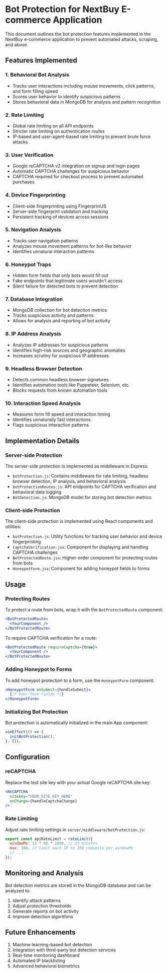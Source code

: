 # Bot Protection for NextBuy E-commerce Application

This document outlines the bot protection features implemented in the NextBuy e-commerce application to prevent automated attacks, scraping, and abuse.

## Features Implemented

### 1. Behavioral Bot Analysis
- Tracks user interactions including mouse movements, click patterns, and form filling speed
- Scores user behavior to identify suspicious patterns
- Stores behavioral data in MongoDB for analysis and pattern recognition

### 2. Rate Limiting
- Global rate limiting on all API endpoints
- Stricter rate limiting on authentication routes
- IP-based and user-agent-based rate limiting to prevent brute force attacks

### 3. User Verification
- Google reCAPTCHA v2 integration on signup and login pages
- Automatic CAPTCHA challenges for suspicious behavior
- CAPTCHA required for checkout process to prevent automated purchases

### 4. Device Fingerprinting
- Client-side fingerprinting using FingerprintJS
- Server-side fingerprint validation and tracking
- Persistent tracking of devices across sessions

### 5. Navigation Analysis
- Tracks user navigation patterns
- Analyzes mouse movement patterns for bot-like behavior
- Identifies unnatural interaction patterns

### 6. Honeypot Traps
- Hidden form fields that only bots would fill out
- Fake endpoints that legitimate users wouldn't access
- Silent failure for detected bots to prevent detection

### 7. Database Integration
- MongoDB collection for bot detection metrics
- Tracks suspicious activity and patterns
- Allows for analysis and reporting of bot activity

### 8. IP Address Analysis
- Analyzes IP addresses for suspicious patterns
- Identifies high-risk sources and geographic anomalies
- Increases scrutiny for suspicious IP addresses

### 9. Headless Browser Detection
- Detects common headless browser signatures
- Identifies automation tools like Puppeteer, Selenium, etc.
- Blocks requests from known automation tools

### 10. Interaction Speed Analysis
- Measures form fill speed and interaction timing
- Identifies unnaturally fast interactions
- Flags suspicious interaction patterns

## Implementation Details

### Server-side Protection

The server-side protection is implemented as middleware in Express:

- `botProtection.js`: Contains middleware for rate limiting, headless browser detection, IP analysis, and behavioral analysis
- `botProtectionRoutes.js`: API endpoints for CAPTCHA verification and behavioral data logging
- `BotDetection.js`: MongoDB model for storing bot detection metrics

### Client-side Protection

The client-side protection is implemented using React components and utilities:

- `botProtection.js`: Utility functions for tracking user behavior and device fingerprinting
- `CaptchaVerification.jsx`: Component for displaying and handling CAPTCHA challenges
- `BotProtectedRoute.jsx`: Higher-order component for protecting routes from bots
- `HoneypotForm.jsx`: Component for adding honeypot fields to forms

## Usage

### Protecting Routes

To protect a route from bots, wrap it with the `BotProtectedRoute` component:

```jsx
<BotProtectedRoute>
  <YourComponent />
</BotProtectedRoute>
```

To require CAPTCHA verification for a route:

```jsx
<BotProtectedRoute requireCaptcha={true}>
  <YourComponent />
</BotProtectedRoute>
```

### Adding Honeypot to Forms

To add honeypot protection to a form, use the `HoneypotForm` component:

```jsx
<HoneypotForm onSubmit={handleSubmit}>
  {/* Your form fields */}
</HoneypotForm>
```

### Initializing Bot Protection

Bot protection is automatically initialized in the main App component:

```jsx
useEffect(() => {
  initBotProtection();
}, []);
```

## Configuration

### reCAPTCHA

Replace the test site key with your actual Google reCAPTCHA site key:

```jsx
<ReCAPTCHA
  sitekey="YOUR_SITE_KEY_HERE"
  onChange={handleCaptchaChange}
/>
```

### Rate Limiting

Adjust rate limiting settings in `server/middleware/botProtection.js`:

```javascript
export const apiRateLimit = rateLimit({
  windowMs: 15 * 60 * 1000, // 15 minutes
  max: 100, // limit each IP to 100 requests per windowMs
  // ...
});
```

## Monitoring and Analysis

Bot detection metrics are stored in the MongoDB database and can be analyzed to:

1. Identify attack patterns
2. Adjust protection thresholds
3. Generate reports on bot activity
4. Improve detection algorithms

## Future Enhancements

1. Machine learning-based bot detection
2. Integration with third-party bot detection services
3. Real-time monitoring dashboard
4. Automated IP blacklisting
5. Advanced behavioral biometrics 